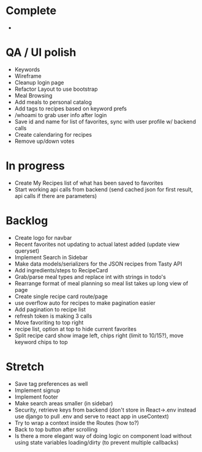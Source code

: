 # Complete
- 

# QA / UI polish
- Keywords
- Wireframe
- Cleanup login page
- Refactor Layout to use bootstrap <Container>
- Meal Browsing
- Add meals to personal catalog
- Add tags to recipes based on keyword prefs
- /whoami to grab user info after login
- Save id and name for list of favorites, sync with user profile w/ backend calls
- Create calendaring for recipes
- Remove up/down votes

# In progress
- Create My Recipes list of what has been saved to favorites
- Start working api calls from backend (send cached json for first result, api calls if there are parameters)

# Backlog
- Create logo for navbar
- Recent favorites not updating to actual latest added (update view queryset)
- Implement Search in Sidebar
- Make data models/serializers for the JSON recipes from Tasty API
- Add ingredients/steps to RecipeCard
- Grab/parse meal types and replace int with strings in todo's
- Rearrange format of meal planning so meal list takes up long view of page
- Create single recipe card route/page
- use overflow auto for recipes to make pagination easier
- Add pagination to recipe list
- refresh token is making 3 calls
- Move favoriting to top right
- recipe list, option at top to hide current favorites
- Split recipe card show image left, chips right (limit to 10/15?), move keyword chips to top

# Stretch
- Save tag preferences as well
- Implement signup
- Implement footer
- Make search areas smaller (in sidebar)
- Security, retrieve keys from backend (don't store in React->.env instead use django to pull .env and serve to react app in useContext)
- Try to wrap a context inside the Routes (how to?)
- Back to top button after scrolling
- Is there a more elegant way of doing logic on component load without using state variables loading/dirty (to prevent multiple callbacks)
